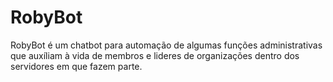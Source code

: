 # RobyBot
RobyBot é um chatbot para automação de algumas funções administrativas que auxíliam à vida de membros e lideres de organizações dentro dos servidores em que fazem parte.

